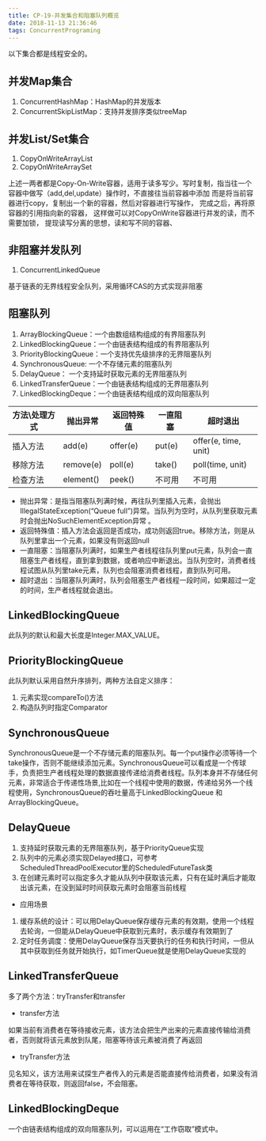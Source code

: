 ```yaml
---
title: CP-19-并发集合和阻塞队列概览
date: 2018-11-13 21:36:46
tags: ConcurrentPrograming
---
```


以下集合都是线程安全的。

## 并发Map集合
1. ConcurrentHashMap：HashMap的并发版本
2. ConcurrentSkipListMap：支持并发排序类似treeMap

## 并发List/Set集合
1. CopyOnWriteArrayList
2. CopyOnWriteArraySet

上述一两者都是Copy-On-Write容器，适用于读多写少。写时复制，指当往一个容器中做写（add,del,update）操作时，不直接往当前容器中添加
而是将当前容器进行copy，复制出一个新的容器，然后对容器进行写操作，
完成之后，再将原容器的引用指向新的容器，
这样做可以对CopyOnWrite容器进行并发的读，而不需要加锁，
提现读写分离的思想，读和写不同的容器、

## 非阻塞并发队列
1. ConcurrentLinkedQueue

基于链表的无界线程安全队列，采用循环CAS的方式实现非阻塞

## 阻塞队列
1. ArrayBlockingQueue：一个由数组结构组成的有界阻塞队列
2. LinkedBlockingQueue：一个由链表结构组成的有界阻塞队列
3. PriorityBlockingQueue：一个支持优先级排序的无界阻塞队列
4. SynchronousQueue: 一个不存储元素的阻塞队列
5. DelayQueue： 一个支持延时获取元素的无界阻塞队列
6. LinkedTransferQueue：一个由链表结构组成的无界阻塞队列
7. LinkedBlockingDeque：一个由链表结构组成的双向阻塞队列


方法\处理方式 | 抛出异常 | 返回特殊值 | 一直阻塞 | 超时退出
---|---|---|---|---|
插入方法 | add(e) | offer(e) | put(e) | offer(e, time, unit)
移除方法 | remove(e) | poll(e) | take() | poll(time, unit)
检查方法 | element() | peek() | 不可用 | 不可用

* 抛出异常：是指当阻塞队列满时候，再往队列里插入元素，会抛出IllegalStateException(“Queue full”)异常。当队列为空时，从队列里获取元素时会抛出NoSuchElementException异常 。
* 返回特殊值：插入方法会返回是否成功，成功则返回true。移除方法，则是从队列里拿出一个元素，如果没有则返回null
* 一直阻塞：当阻塞队列满时，如果生产者线程往队列里put元素，队列会一直阻塞生产者线程，直到拿到数据，或者响应中断退出。当队列空时，消费者线程试图从队列里take元素，队列也会阻塞消费者线程，直到队列可用。
* 超时退出：当阻塞队列满时，队列会阻塞生产者线程一段时间，如果超过一定的时间，生产者线程就会退出。

## LinkedBlockingQueue
此队列的默认和最大长度是Integer.MAX_VALUE。

## PriorityBlockingQueue
此队列默认采用自然升序排列，两种方法自定义排序：
1. 元素实现compareTo()方法
2. 构造队列时指定Comparator

## SynchronousQueue
SynchronousQueue是一个不存储元素的阻塞队列。每一个put操作必须等待一个take操作，否则不能继续添加元素。SynchronousQueue可以看成是一个传球手，负责把生产者线程处理的数据直接传递给消费者线程。队列本身并不存储任何元素，非常适合于传递性场景,比如在一个线程中使用的数据，传递给另外一个线程使用，SynchronousQueue的吞吐量高于LinkedBlockingQueue 和 ArrayBlockingQueue。

## DelayQueue
1. 支持延时获取元素的无界阻塞队列，基于PriorityQueue实现
2. 队列中的元素必须实现Delayed接口，可参考ScheduledThreadPoolExecutor里的ScheduledFutureTask类
3. 在创建元素时可以指定多久才能从队列中获取该元素，只有在延时满后才能取出该元素，在没到延时时间获取元素时会阻塞当前线程

- 应用场景

1. 缓存系统的设计：可以用DelayQueue保存缓存元素的有效期，使用一个线程去轮询，一但能从DelayQueue中获取到元素时，表示缓存有效期到了
2. 定时任务调度：使用DelayQueue保存当天要执行的任务和执行时间，一但从其中获取到任务就开始执行，如TimerQueue就是使用DelayQueue实现的

## LinkedTransferQueue
多了两个方法：tryTransfer和transfer

- transfer方法

如果当前有消费者在等待接收元素，该方法会把生产出来的元素直接传输给消费者，否则就将该元素放到队尾，阻塞等待该元素被消费了再返回

- tryTransfer方法

见名知义，该方法用来试探生产者传入的元素是否能直接传给消费者，如果没有消费者在等待获取，则返回false，不会阻塞。

## LinkedBlockingDeque
一个由链表结构组成的双向阻塞队列，可以运用在“工作窃取”模式中。